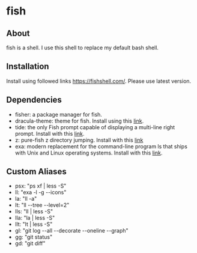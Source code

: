 # fish

## About

fish is a shell. I use this shell to replace my default bash shell.

## Installation

Install using followed links https://fishshell.com/. Please use latest version.

## Dependencies

- fisher: a package manager for fish.
- dracula-theme: theme for fish. Install using this [link](https://draculatheme.com/fish).
- tide: the only Fish prompt capable of displaying a multi-line right prompt. Install with this [link](https://github.com/IlanCosman/tide).
- z: pure-fish z directory jumping. Install with this [link](https://github.com/jethrokuan/z)
- exa: modern replacement for the command-line program ls that ships with Unix and Linux operating systems. Install with this [link](https://the.exa.website/install).

## Custom Aliases

- psx: "ps xf | less -S"
- ll: "exa -l -g --icons"
- la: "ll -a"
- lt: "ll --tree --level=2"
- lls: "ll | less -S"
- lla: "la | less -S"
- llt: "lt | less -S"
- gl: "git log --all --decorate --oneline --graph"
- gg: "git status"
- gd: "git diff"
